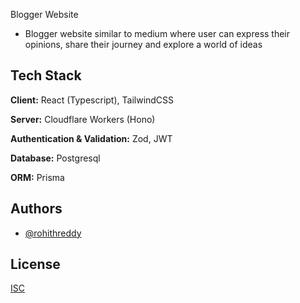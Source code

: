 Blogger Website

- Blogger website similar to medium where user can express their opinions, share their journey and explore a world of ideas
## Tech Stack

**Client:** React (Typescript), TailwindCSS

**Server:** Cloudflare Workers (Hono)

**Authentication & Validation:** Zod, JWT

**Database:** Postgresql

**ORM:** Prisma



## Authors

- [@rohithreddy](https://www.github.com/rohithreddy009)


## License

[ISC](https://choosealicense.com/licenses/isc/)

